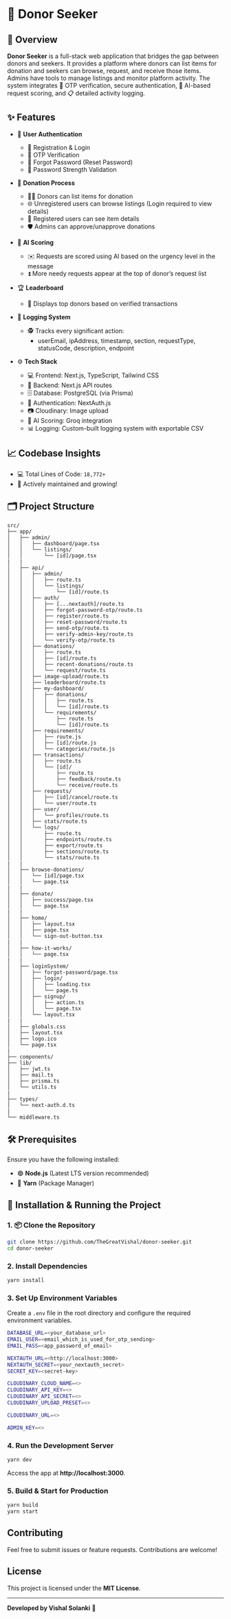 # 💖 Donor Seeker

## 🧭 Overview  
**Donor Seeker** is a full-stack web application that bridges the gap between donors and seekers. It provides a platform where donors can list items for donation and seekers can browse, request, and receive those items. Admins have tools to manage listings and monitor platform activity. The system integrates 🔐 OTP verification, secure authentication, 🤖 AI-based request scoring, and 📋 detailed activity logging.

## ✨ Features  

- 🔐 **User Authentication**  
  - 📝 Registration & Login  
  - 📲 OTP Verification  
  - 🔁 Forgot Password (Reset Password)  
  - 💪 Password Strength Validation  

- 🎁 **Donation Process**  
  - 🙋‍♂️ Donors can list items for donation  
  - 🌐 Unregistered users can browse listings (Login required to view details)  
  - 👥 Registered users can see item details  
  - 🛡️ Admins can approve/unapprove donations  

- 🤖 **AI Scoring**  
  - ✉️ Requests are scored using AI based on the urgency level in the message  
  - ⏫ More needy requests appear at the top of donor’s request list  

- 🏆 **Leaderboard**  
  - 🌟 Displays top donors based on verified transactions  

- 🧾 **Logging System**  
  - 🕵️ Tracks every significant action:  
    - userEmail, ipAddress, timestamp, section, requestType, statusCode, description, endpoint  

- ⚙️ **Tech Stack**  
  - 💻 Frontend: Next.js, TypeScript, Tailwind CSS  
  - 🧠 Backend: Next.js API routes  
  - 🗄️ Database: PostgreSQL (via Prisma)  
  - 🔐 Authentication: NextAuth.js  
  - 📷 Cloudinary: Image upload  
  - 🧠 AI Scoring: Groq integration  
  - 📊 Logging: Custom-built logging system with exportable CSV  

## 📈 Codebase Insights
- 💻 Total Lines of Code: `18,772+`
- 🚧 Actively maintained and growing!

## 🗂️ Project Structure
```
src/
├── app/
│   ├── admin/
│   │   ├── dashboard/page.tsx
│   │   └── listings/
│   │       └── [id]/page.tsx
|   |
│   ├── api/
│   │   ├── admin/
│   │   │   ├── route.ts
│   │   │   └── listings/
│   │   │       └── [id]/route.ts
│   │   ├── auth/
│   │   │   ├── [...nextauth]/route.ts
│   │   │   ├── forgot-password-otp/route.ts
│   │   │   ├── register/route.ts
│   │   │   ├── reset-password/route.ts
│   │   │   ├── send-otp/route.ts
│   │   │   ├── verify-admin-key/route.ts
│   │   │   └── verify-otp/route.ts
│   │   ├── donations/
│   │   │   ├── route.ts
│   │   │   ├── [id]/route.ts
│   │   │   ├── recent-donations/route.ts
│   │   │   └── request/route.ts
│   │   ├── image-upload/route.ts
│   │   ├── leaderboard/route.ts
│   │   ├── my-dashboard/
│   │   │   ├── donations/
│   │   │   │   ├── route.ts
│   │   │   │   └── [id]/route.ts
│   │   │   └── requirements/
│   │   │       ├── route.ts
│   │   │       └── [id]/route.ts
│   │   ├── requirements/
│   │   │   ├── route.js
│   │   │   ├── [id]/route.js
│   │   │   └── categories/route.js
│   │   ├── transactions/
│   │   │   ├── route.ts
│   │   │   └── [id]/
│   │   │       ├── route.ts
│   │   │       ├── feedback/route.ts
│   │   │       └── receive/route.ts
│   │   ├── requests/
│   │   │   ├── [id]/cancel/route.ts
│   │   │   └── user/route.ts
│   │   ├── user/
│   │   │   └── profiles/route.ts
│   │   ├── stats/route.ts
│   │   └── logs/
│   │       ├── route.ts
│   │       ├── endpoints/route.ts
│   │       ├── export/route.ts
│   │       ├── sections/route.ts
│   │       └── stats/route.ts
|   |
│   ├── browse-donations/
│   │   └── [id]/page.tsx
│   │   └── page.tsx
|   |
│   ├── donate/
│   │   ├── success/page.tsx
│   │   └── page.tsx
|   |
│   ├── home/
│   │   ├── layout.tsx
│   │   ├── page.tsx
│   │   └── sign-out-button.tsx
|   |
│   ├── how-it-works/
│   │   └── page.tsx
|   |
│   ├── loginSystem/
│   │   ├── forgot-password/page.tsx
│   │   ├── login/
│   │   │   ├── loading.tsx
│   │   │   └── page.ts
│   │   ├── signup/
│   │   │   ├── action.ts
│   │   │   └── page.tsx
│   │   └── layout.tsx
|   |
│   ├── globals.css
│   ├── layout.tsx
│   ├── logo.ico
│   └── page.tsx
|   
├── components/
├── lib/
│   ├── jwt.ts
│   ├── mail.ts
│   ├── prisma.ts
│   └── utils.ts
|
├── types/
│   └── next-auth.d.ts
|
└── middleware.ts

```

## 🛠️ Prerequisites  
Ensure you have the following installed:  
- 🟢 **Node.js** (Latest LTS version recommended)  
- 🧶 **Yarn** (Package Manager)  

## 🚀 Installation & Running the Project  

### 1. 📦 Clone the Repository  
```sh
git clone https://github.com/TheGreatVishal/donor-seeker.git
cd donor-seeker
```

### 2. Install Dependencies
```sh
yarn install
```

### 3. Set Up Environment Variables
Create a `.env` file in the root directory and configure the required environment variables.
```sh
DATABASE_URL=<your_database_url>
EMAIL_USER=<email_which_is_used_for_otp_sending>
EMAIL_PASS=<app_password_of_email>

NEXTAUTH_URL=<http://localhost:3000>
NEXTAUTH_SECRET=<your_nextauth_secret>
SECRET_KEY=<secret-key>

CLOUDINARY_CLOUD_NAME=<>
CLOUDINARY_API_KEY=<>
CLOUDINARY_API_SECRET=<>
CLOUDINARY_UPLOAD_PRESET=<>

CLOUDINARY_URL=<>

ADMIN_KEY=<>
```

### 4. Run the Development Server
```sh
yarn dev
```
Access the app at **http://localhost:3000**.

### 5. Build & Start for Production
```sh
yarn build
yarn start
```

## Contributing
Feel free to submit issues or feature requests. Contributions are welcome!

## License
This project is licensed under the **MIT License**.

---
**Developed by Vishal Solanki** 🚀